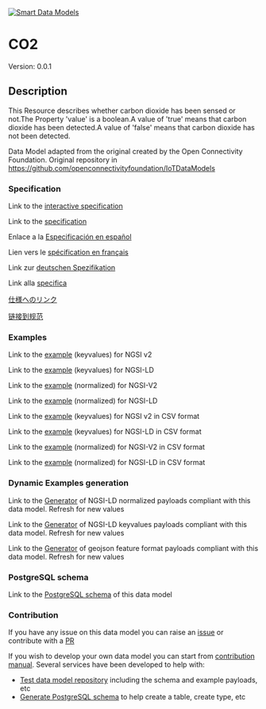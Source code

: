 [![Smart Data Models](https://smartdatamodels.org/wp-content/uploads/2022/01/SmartDataModels_logo.png "Logo")](https://smartdatamodels.org)
# CO2
Version: 0.0.1

## Description 

This Resource describes whether carbon dioxide has been sensed or not.The Property 'value' is a boolean.A value of 'true' means that carbon dioxide has been detected.A value of 'false' means that carbon dioxide has not been detected.

Data Model adapted from the original created by the Open Connectivity Foundation. Original repository in https://github.com/openconnectivityfoundation/IoTDataModels
### Specification

Link to the [interactive specification](https://swagger.lab.fiware.org/?url=https://smart-data-models.github.io/dataModel.OCF/CO2/swagger.yaml)

Link to the [specification](https://github.com/smart-data-models/dataModel.OCF/blob/master/CO2/doc/spec.md)

Enlace a la [Especificación en español](https://github.com/smart-data-models/dataModel.OCF/blob/master/CO2/doc/spec_ES.md)

Lien vers le [spécification en français](https://github.com/smart-data-models/dataModel.OCF/blob/master/CO2/doc/spec_FR.md)

Link zur [deutschen Spezifikation](https://github.com/smart-data-models/dataModel.OCF/blob/master/CO2/doc/spec_DE.md)

Link alla [specifica](https://github.com/smart-data-models/dataModel.OCF/blob/master/CO2/doc/spec_IT.md)

[仕様へのリンク](https://github.com/smart-data-models/dataModel.OCF/blob/master/CO2/doc/spec_JA.md)

[链接到规范](https://github.com/smart-data-models/dataModel.OCF/blob/master/CO2/doc/spec_ZH.md)
### Examples

Link to the [example](https://smart-data-models.github.io/dataModel.OCF/CO2/examples/example.json) (keyvalues) for NGSI v2

Link to the [example](https://smart-data-models.github.io/dataModel.OCF/CO2/examples/example.jsonld) (keyvalues) for NGSI-LD

Link to the [example](https://smart-data-models.github.io/dataModel.OCF/CO2/examples/example-normalized.json) (normalized) for NGSI-V2

Link to the [example](https://smart-data-models.github.io/dataModel.OCF/CO2/examples/example-normalized.jsonld) (normalized) for NGSI-LD

Link to the [example](https://github.com/smart-data-models/dataModel.OCF/blob/master/CO2/examples/example.json.csv) (keyvalues) for NGSI v2 in CSV format

Link to the [example](https://github.com/smart-data-models/dataModel.OCF/blob/master/CO2/examples/example.jsonld.csv) (keyvalues) for NGSI-LD in CSV format

Link to the [example](https://github.com/smart-data-models/dataModel.OCF/blob/master/CO2/examples/example-normalized.json.csv) (normalized) for NGSI-V2 in CSV format

Link to the [example](https://github.com/smart-data-models/dataModel.OCF/blob/master/CO2/examples/example-normalized.jsonld.csv) (normalized) for NGSI-LD in CSV format
### Dynamic Examples generation

Link to the [Generator](https://smartdatamodels.org/extra/ngsi-ld_generator.php?schemaUrl=https://raw.githubusercontent.com/smart-data-models/dataModel.OCF/master/CO2/schema.json&email=info@smartdatamodels.org) of NGSI-LD normalized payloads compliant with this data model. Refresh for new values

Link to the [Generator](https://smartdatamodels.org/extra/ngsi-ld_generator_keyvalues.php?schemaUrl=https://raw.githubusercontent.com/smart-data-models/dataModel.OCF/master/CO2/schema.json&email=info@smartdatamodels.org) of NGSI-LD keyvalues payloads compliant with this data model. Refresh for new values

Link to the [Generator](https://smartdatamodels.org/extra/geojson_features_generator.php?schemaUrl=https://raw.githubusercontent.com/smart-data-models/dataModel.OCF/master/CO2/schema.json&email=info@smartdatamodels.org) of geojson feature format payloads compliant with this data model. Refresh for new values
### PostgreSQL schema

Link to the [PostgreSQL schema](https://github.com/smart-data-models/dataModel.OCF/blob/master/CO2/schema.sql) of this data model
### Contribution

 If you have any issue on this data model you can raise an [issue](https://github.com/smart-data-models/dataModel.OCF/issues)  or contribute with a [PR](https://github.com/smart-data-models/dataModel.OCF/pulls)

 If you wish to develop your own data model you can start from [contribution manual](https://bit.ly/contribution_manual). Several services have been developed to help with: 
 - [Test data model repository](https://smartdatamodels.org/index.php/data-models-contribution-api/) including the schema and example payloads, etc
 - [Generate PostgreSQL schema](https://smartdatamodels.org/index.php/sql-service/) to help create a table, create type, etc